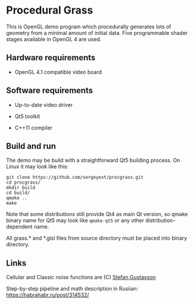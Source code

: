 # Procedural Grass

This is OpenGL demo program which procedurally generates lots of geometry from a minimal amount of initial data. Five programmable shader stages available in OpenGL 4 are used.

Hardware requirements
---

 - OpenGL 4.1 compatible video board

Software requirements
---

 - Up-to-date video driver

 - Qt5 toolkit
 
 - C++11 compiler

Build and run
---

The demo may be build with a straightforward Qt5 building process. On Linux it may look like this:

```
git clone https://github.com/sergeyext/procgrass.git
cd procgrass/
mkdir build
cd build/
qmake ..
make
```

Note that some distributions still provide Qt4 as main Qt version, so qmake binary name for Qt5 may look like
`qmake-qt5` or any other distribution-dependent name.

All grass.* and *.glsl files from source directory must be placed into binary directory.

Links
---
Cellular and Classic noise functions are (C) [Stefan Gustavson](https://github.com/stegu/webgl-noise)

Step-by-step pipeline and math description in Rusiian: https://habrahabr.ru/post/314532/
